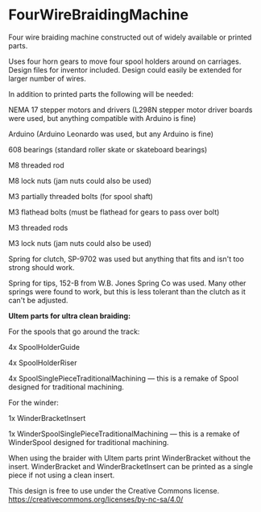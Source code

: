 # FourWireBraidingMachine
Four wire braiding machine constructed out of widely available or printed parts.

Uses four horn gears to move four spool holders around on carriages. 
Design files for inventor included. Design could easily be extended for larger number of wires.


In addition to printed parts the following will be needed:

NEMA 17 stepper motors and drivers (L298N stepper motor driver boards were used, but anything compatible with Arduino is fine)

Arduino (Arduino Leonardo was used, but any Arduino is fine)

608 bearings (standard roller skate or skateboard bearings)

M8 threaded rod

M8 lock nuts (jam nuts could also be used)

M3 partially threaded bolts (for spool shaft)

M3 flathead bolts (must be flathead for gears to pass over bolt)

M3 threaded rods

M3 lock nuts (jam nuts could also be used)

Spring for clutch, SP-9702 was used but anything that fits and isn't too strong should work.

Spring for tips, 152-B from W.B. Jones Spring Co was used. Many other springs were found to work, but this is less tolerant than the clutch as it can't be adjusted.

**Ultem parts for ultra clean braiding:**

For the spools that go around the track:

4x SpoolHolderGuide

4x SpoolHolderRiser

4x SpoolSinglePieceTraditionalMachining — this is a remake of Spool designed for traditional machining.

For the winder:

1x WinderBracketInsert

1x WinderSpoolSinglePieceTraditionalMachining — this is a remake of WinderSpool designed for traditional machining.

When using the braider with Ultem parts print WinderBracket without the insert. WinderBracket and WinderBracketInsert can be printed as a single piece if not using a clean insert.

This design is free to use under the Creative Commons license. https://creativecommons.org/licenses/by-nc-sa/4.0/
